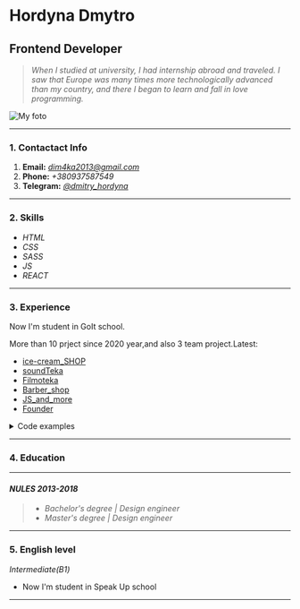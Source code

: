 # Hordyna Dmytro
## Frontend Developer

>_When I studied at university, I had internship abroad and traveled. I saw that Europe was many times more technologically advanced than my country, and there I began to learn and fall in love programming._

![My foto](/Iam.jpeg)


---
### 1.  Contactact Info
 1. **Email:** *[dim4ka2013@gmail.com](mailto:dim4ka2013@gmail.com)*
 2. **Phone:** *+380937587549*
 3. **Telegram:** *[@dmitry_hordyna](https://t.me/dmitry_hordyna)*
---
### 2. Skills
 - _HTML_
 - _CSS_
  - _SASS_
  - _JS_
 - _REACT_
---
### 3. Experience

Now I'm student in GoIt school.

More than 10 prject since 2020 year,and also 3 team project.Latest:

- [ice-cream_SHOP](art-smirnov.github.io/team-project/)
- [soundTeka](art-smirnov.github.io/team-project-js/)
- [Filmoteka](https://dh-netlify-tutorial.netlify.app/)
- [Barber_shop](https://dmitryhordyna.github.io/Template_Barber-Shop/)
- [JS_and_more](https://dmitryhordyna.github.io/GoIT_Api-Timer-ChangeTheme/)
- [Founder](https://dmitryhordyna.github.io/GoIT_Finder/)

<details>
 <summary>Code examples</summary>
 <pre>
//module
import { combineReducers } from 'redux';
import { createReducer } from '@reduxjs/toolkit';
//component
import actions from './action_phonebook';
import dataContacts from '../../data/data.json';

const items = createReducer(dataContacts, {
  [actions.addContact]: (state, { payload }) => foundMatch(state, payload),
  [actions.deleteContact]: (state, { payload }) =>
    state.filter(({ id }) => id !== payload),
});

const filter = createReducer('', {
  [actions.filterContact]: (_, { payload }) => payload,
});

function foundMatch(allContacts, newContact) {
  const chek = allContacts.some(
    ({ name, number }) =>
      name === newContact.name || number === newContact.number,
  );
  if (chek) {
    alert(`You have this number or name!!!Sorry try again.`);
    return allContacts;
  } else {
    return [newContact, ...allContacts];
  }
}

export default combineReducers({
  items,
  filter,
});
  </pre>
</details>

---
### 4. Education
---
 #### _NULES 2013-2018_
> - _Bachelor's degree | Design engineer_
 > - _Master's degree | Design engineer_
---
### 5. English level

_Intermediate(B1)_
- Now I'm student in Speak Up school
 ---
